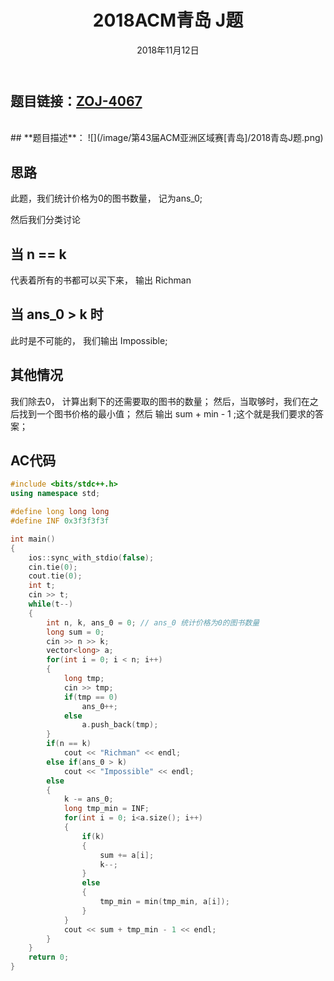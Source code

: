 ﻿---
title:  2018ACM青岛 J题 
date: 2018年11月12日
tags: 
	- 水题
	- 算法
categories: 比赛总结
---
## **题目链接**：[ZOJ-4067][1]
</br>
## **题目描述**：
![](/image/第43届ACM亚洲区域赛[青岛]/2018青岛J题.png)
<escape><!-- more --></escape>

</br>

## **思路**

此题，我们统计价格为0的图书数量， 记为ans_0;

然后我们分类讨论
## **当 n == k**
代表着所有的书都可以买下来， 输出 Richman

## **当 ans_0 > k 时**
此时是不可能的， 我们输出 Impossible;

## **其他情况**
我们除去0， 计算出剩下的还需要取的图书的数量；
然后，当取够时，我们在之后找到一个图书价格的最小值；
然后 输出 sum + min - 1 ;这个就是我们要求的答案；

##  **AC代码** 
``` c++
#include <bits/stdc++.h>
using namespace std;

#define long long long
#define INF 0x3f3f3f3f

int main()
{
    ios::sync_with_stdio(false);
    cin.tie(0);
    cout.tie(0);
    int t;
    cin >> t;
    while(t--)
    {
        int n, k, ans_0 = 0; // ans_0 统计价格为0的图书数量
        long sum = 0;
        cin >> n >> k;
        vector<long> a;
        for(int i = 0; i < n; i++)
        {
            long tmp;
            cin >> tmp;
            if(tmp == 0)
                ans_0++;
            else
                a.push_back(tmp);
        }
        if(n == k)
            cout << "Richman" << endl;
        else if(ans_0 > k)
            cout << "Impossible" << endl;
        else
        {
            k -= ans_0;
            long tmp_min = INF;
            for(int i = 0; i<a.size(); i++)
            {
                if(k)
                {
                    sum += a[i];
                    k--;
                }
                else
                {
                    tmp_min = min(tmp_min, a[i]);
                }
            }
            cout << sum + tmp_min - 1 << endl;
        }
    }
    return 0;
}

```


  [1]: http://acm.zju.edu.cn/onlinejudge/showProblem.do?problemCode=4067